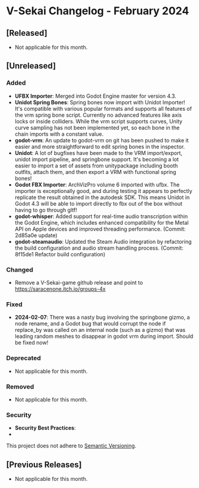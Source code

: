 # V-Sekai Changelog - February 2024

## [Released]

- Not applicable for this month.

## [Unreleased]

### Added

- **UFBX Importer**: Merged into Godot Engine master for version 4.3.
- **Unidot Spring Bones**: Spring bones now import with Unidot Importer! It's compatible with various popular formats and supports all features of the vrm spring bone script. Currently no advanced features like axis locks or inside colliders. While the vrm script supports curves, Unity curve sampling has not been implemented yet, so each bone in the chain imports with a constant value.
- **godot-vrm**: An update to godot-vrm on git has been pushed to make it easier and more straightforward to edit spring bones in the inspector.
- **Unidot**: A lot of bugfixes have been made to the VRM import/export, unidot import pipeline, and springbone support. It's becoming a lot easier to import a set of assets from unitypackage including booth outfits, attach them, and then export a VRM with functional spring bones!
- **Godot FBX Importer**: ArchVizPro volume 6 imported with ufbx. The importer is exceptionally good, and during testing it appears to perfectly replicate the result obtained in the autodesk SDK. This means Unidot in Godot 4.3 will be able to import directly to fbx out of the box without having to go through gltf!
- **godot-whisper**: Added support for real-time audio transcription within the Godot Engine, which includes enhanced compatibility for the Metal API on Apple devices and improved threading performance. (Commit: 2d85a0e update)
- **godot-steamaudio**: Updated the Steam Audio integration by refactoring the build configuration and audio stream handling process. (Commit: 8f15de1 Refactor build configuration)

### Changed

- Remove a V-Sekai-game github release and point to <https://saracenone.itch.io/groups-4x>

### Fixed

- **2024-02-07**: There was a nasty bug involving the springbone gizmo, a node rename, and a Godot bug that would corrupt the node if replace_by was called on an internal node (such as a gizmo) that was leading random meshes to disappear in godot vrm during import. Should be fixed now!

### Deprecated

- Not applicable for this month.

### Removed

- Not applicable for this month.

### Security

- **Security Best Practices**:
- 
This project does not adhere to [Semantic Versioning](https://semver.org/spec/v2.0.0.html).

## [Previous Releases]

- Not applicable for this month.
